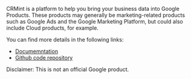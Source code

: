 CRMint is a platform to help you bring your business data into Google Products. These products may generally be marketing-related products such as Google Ads and the Google Marketing Platform, but could also include Cloud products, for example.

You can find more details in the following links:

- [Documemntation](https://google.github.io/crmint/docs) 
- [Github code repository](https://github.com/google/crmint)

Disclaimer: This is not an official Google product.
